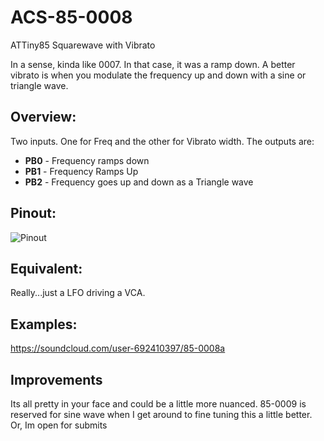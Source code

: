# ACS-85-0008
 ATTiny85 Squarewave with Vibrato

In a sense, kinda like 0007.  In that case, it was a ramp down. A better vibrato
is when you modulate the frequency up and down with a sine or triangle wave.

## Overview:

 Two inputs.  One for Freq and the other for Vibrato width.
 The outputs are:

 - **PB0** - Frequency ramps down
 - **PB1** - Frequency Ramps Up
 - **PB2** - Frequency goes up and down as a Triangle wave

## Pinout:
![Pinout](https://github.com/robstave/ArduinoComponentSketches/blob/master/ACS-85%20ATTiny85%20sketches/ACS-85-0008/images/ACS-85-0008.png)

## Equivalent:

Really...just a LFO driving a VCA.

## Examples:

 https://soundcloud.com/user-692410397/85-0008a
 
 
## Improvements
Its all pretty in your face and could be a little more nuanced.
85-0009 is reserved for sine wave when I get around to fine tuning this a little better.  Or, Im open for submits
